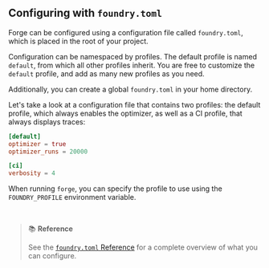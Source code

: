 ## Configuring with `foundry.toml`

Forge can be configured using a configuration file called `foundry.toml`, which is placed in the root of your project.

Configuration can be namespaced by profiles. The default profile is named `default`, from which all other profiles inherit. You are free to customize the `default` profile, and add as many new profiles as you need.

Additionally, you can create a global `foundry.toml` in your home directory.

Let's take a look at a configuration file that contains two profiles: the default profile, which always enables the optimizer, as well as a CI profile, that always displays traces:

```toml
[default]
optimizer = true
optimizer_runs = 20000

[ci]
verbosity = 4
```

When running `forge`, you can specify the profile to use using the `FOUNDRY_PROFILE` environment variable.

<br>

> 📚 **Reference**
> 
> See the [`foundry.toml` Reference](../reference/config.md) for a complete overview of what you can configure.

